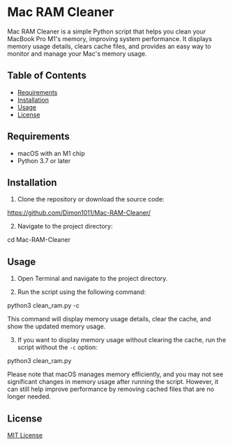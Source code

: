 # Mac RAM Cleaner

Mac RAM Cleaner is a simple Python script that helps you clean your MacBook Pro M1's memory, improving system performance. It displays memory usage details, clears cache files, and provides an easy way to monitor and manage your Mac's memory usage.

## Table of Contents

- [Requirements](#requirements)
- [Installation](#installation)
- [Usage](#usage)
- [License](#license)

## Requirements

- macOS with an M1 chip
- Python 3.7 or later

## Installation

1. Clone the repository or download the source code:

https://github.com/Dimon1011/Mac-RAM-Cleaner/

2. Navigate to the project directory:

cd Mac-RAM-Cleaner


## Usage

1. Open Terminal and navigate to the project directory.

2. Run the script using the following command:

python3 clean_ram.py -c

This command will display memory usage details, clear the cache, and show the updated memory usage.

3. If you want to display memory usage without clearing the cache, run the script without the `-c` option:

python3 clean_ram.py

Please note that macOS manages memory efficiently, and you may not see significant changes in memory usage after running the script. However, it can still help improve performance by removing cached files that are no longer needed.



## License

[MIT License](LICENSE)

